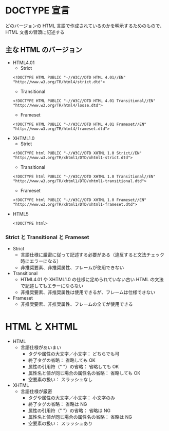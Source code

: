 # DOCTYPE 宣言
どのバージョンの HTML 言語で作成されているのかを明示するためのもので、HTML 文書の冒頭に記述する

## 主な HTML のバージョン
- HTML4.01
    - Strict
    ```
    <!DOCTYPE HTML PUBLIC "-//W3C//DTD HTML 4.01//EN" "http://www.w3.org/TR/html4/strict.dtd">
    ```
    - Transitional
    ```
    <!DOCTYPE HTML PUBLIC "-//W3C//DTD HTML 4.01 Transitional//EN" "http://www.w3.org/TR/html4/loose.dtd">
    ```
    - Frameset
    ```
    <!DOCTYPE HTML PUBLIC "-//W3C//DTD HTML 4.01 Frameset//EN" "http://www.w3.org/TR/html4/frameset.dtd">
    ```
- XHTML1.0
    - Strict
    ```
    <!DOCTYPE html PUBLIC "-//W3C//DTD XHTML 1.0 Strict//EN" "http://www.w3.org/TR/xhtml1/DTD/xhtml1-strict.dtd">
    ```
    - Transitional
    ```
    <!DOCTYPE html PUBLIC "-//W3C//DTD XHTML 1.0 Transitional//EN" "http://www.w3.org/TR/xhtml1/DTD/xhtml1-transitional.dtd">
    ```
    - Frameset
    ```
    <!DOCTYPE html PUBLIC "-//W3C//DTD XHTML 1.0 Frameset//EN" "http://www.w3.org/TR/xhtml1/DTD/xhtml1-frameset.dtd">
    ```
- HTML5  
    ```
    <!DOCTYPE html>
    ```

### Strict と Transitional と Frameset
- Strict
    - 言語仕様に厳密に従って記述する必要がある（違反すると文法チェック時にエラーになる）
    - 非推奨要素、非推奨属性、フレームが使用できない
- Transitional
    - HTML4.01 や XHTML1.0 の仕様に定められていない古い HTML の文法で記述してもエラーにならない
    - 非推奨要素、非推奨属性は使用できるが、フレームは仕様できない
- Frameset
    - 非推奨要素、非推奨属性、フレームの全てが使用できる

# HTML と XHTML
- HTML
    - 言語仕様があいまい
        - タグや属性の大文字／小文字： どちらでも可
        - 終了タグの省略： 省略しても OK
        - 属性の引用符（" "）の省略： 省略しても OK
        - 属性名と値が同じ場合の属性名の省略： 省略しても OK
        - 空要素の扱い： スラッシュなし　<br>
- XHTML
    - 言語仕様が厳密
        - タグや属性の大文字／小文字： 小文字のみ
        - 終了タグの省略： 省略は NG
        - 属性の引用符（" "）の省略： 省略は NG
        - 属性名と値が同じ場合の属性名の省略： 省略は NG
        - 空要素の扱い： スラッシュあり　<br />
